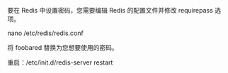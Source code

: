 要在 Redis 中设置密码，您需要编辑 Redis 的配置文件并修改 requirepass 选项。

nano /etc/redis/redis.conf

将 foobared 替换为您想要使用的密码。

重启：/etc/init.d/redis-server restart